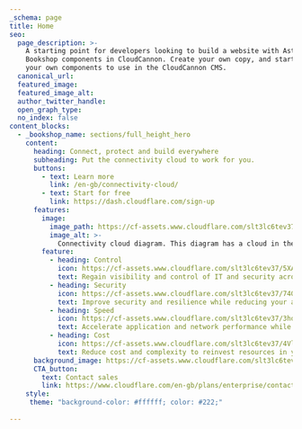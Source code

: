 ```yaml
---
_schema: page
title: Home
seo:
  page_description: >-
    A starting point for developers looking to build a website with Astro, using
    Bookshop components in CloudCannon. Create your own copy, and start creating
    your own components to use in the CloudCannon CMS.
  canonical_url:
  featured_image:
  featured_image_alt:
  author_twitter_handle:
  open_graph_type:
  no_index: false
content_blocks:
  - _bookshop_name: sections/full_height_hero
    content: 
      heading: Connect, protect and build everywhere
      subheading: Put the connectivity cloud to work for you.
      buttons: 
        - text: Learn more
          link: /en-gb/connectivity-cloud/
        - text: Start for free
          link: https://dash.cloudflare.com/sign-up
      features:
        image: 
          image_path: https://cf-assets.www.cloudflare.com/slt3lc6tev37/76x52jIsr93tqZq0h3HCFW/33a7575a9dc880e0a45c0f69fcbcfc8f/cc-diagram-orange-2024.png
          image_alt: >-
            Connectivity cloud diagram. This diagram has a cloud in the middle labeled connectivity cloud. Around the cloud is a circle with icons representing Users, Enterprise Networks, Branch Offices, Public Clouds, Public Internet, and Saas Applications. 
        feature:
          - heading: Control
            icon: https://cf-assets.www.cloudflare.com/slt3lc6tev37/5XA6P5ZUYwcjq9LZGBbAcj/1517e2b34ef3bf213fca28586ae33170/ease-of-use-toggle.svg
            text: Regain visibility and control of IT and security across on-prem, public cloud, SaaS, and the Internet
          - heading: Security
            icon: https://cf-assets.www.cloudflare.com/slt3lc6tev37/74GDwwyKnKfYYz1QQEQh1P/c7232082d74a2cb16d2197596662f593/security-shield-protection-2.svg
            text: Improve security and resilience while reducing your attack surface, vendor count, and tool sprawl
          - heading: Speed
            icon: https://cf-assets.www.cloudflare.com/slt3lc6tev37/3hozCySUonJzxSF7TBtDeF/09c3642522b5a9036c157dcab3a59b8d/performance-acceleration-bolt.svg
            text: Accelerate application and network performance while rapidly developing new applications
          - heading: Cost
            icon: https://cf-assets.www.cloudflare.com/slt3lc6tev37/4VlvhGvGbJaxjZSP9FzUxL/8c5199800e0e10bdf85f00c6b031d16c/arrow-down.svg
            text: Reduce cost and complexity to reinvest resources in your highest priorities
      background_image: https://cf-assets.www.cloudflare.com/slt3lc6tev37/1uRN3TielOR3e6aKNQKRaA/9782c19544fa2aa7677785e7dfd10018/Flare_Exploration-4.19.24.svg
      CTA_button: 
        text: Contact sales
        link: https://www.cloudflare.com/en-gb/plans/enterprise/contact/
    style: 
     theme: "background-color: #ffffff; color: #222;"
    
---
```

